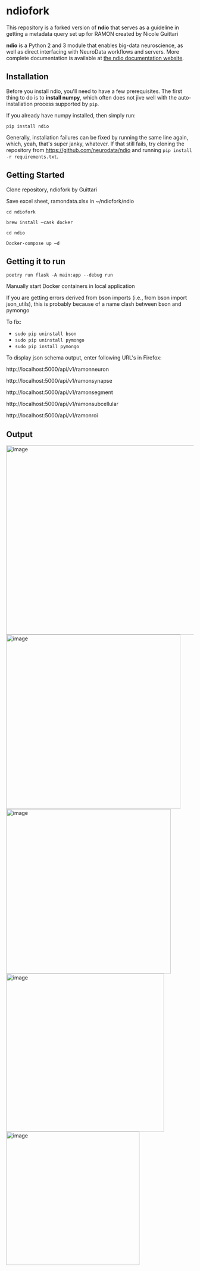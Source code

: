 # ndiofork 

This repository is a forked version of **ndio** that serves as a guideline in getting a metadata query set up for RAMON created by Nicole Guittari

**ndio** is a Python 2 and 3 module that enables big-data neuroscience, as well as direct interfacing with NeuroData workflows and servers. More complete documentation is available at [the ndio documentation website](http://docs.neurodata.io/nddocs/ndio).

## Installation

Before you install ndio, you'll need to have a few prerequisites. The first thing to do is to **install numpy**, which often does not jive well with the auto-installation process supported by `pip`.

If you already have numpy installed, then simply run:

```
pip install ndio
```

Generally, installation failures can be fixed by running the same line again, which, yeah, that's super janky, whatever. If that still fails, try cloning the repository from https://github.com/neurodata/ndio and running `pip install -r requirements.txt`.

## Getting Started

Clone repository, ndiofork by Guittari

Save excel sheet, ramondata.xlsx in ~/ndiofork/ndio 

```
cd ndiofork
```

```
brew install –cask docker
```

```
cd ndio
```

```Docker-compose up –d```

## Getting it to run

```poetry run flask -A main:app --debug run```

Manually start Docker containers in local application

If you are getting errors derived from bson imports (i.e., from bson import json_utils), this is probably because of a name clash between bson and pymongo 

To fix:
* ```sudo pip uninstall bson``` 
* ```sudo pip uninstall pymongo```
* ```sudo pip install pymongo```

To display json schema output, enter following URL's in Firefox:

http://localhost:5000/api/v1/ramonneuron

http://localhost:5000/api/v1/ramonsynapse

http://localhost:5000/api/v1/ramonsegment

http://localhost:5000/api/v1/ramonsubcellular

http://localhost:5000/api/v1/ramonroi

## Output 

<img width="508" alt="image" src="https://user-images.githubusercontent.com/66258538/226371140-0d8b283b-18fe-4664-b961-aa1caef7db41.png">

<img width="468" alt="image" src="https://user-images.githubusercontent.com/66258538/226371188-4dc86cab-5829-47a5-a52c-0f24653ca1e9.png">

<img width="442" alt="image" src="https://user-images.githubusercontent.com/66258538/226371377-9ec40332-21a2-44d9-8714-c9411ef82fca.png">

<img width="424" alt="image" src="https://user-images.githubusercontent.com/66258538/226371418-ad4e7edd-c689-4f13-bd1e-420a7480c311.png">

<img width="358" alt="image" src="https://user-images.githubusercontent.com/66258538/226371454-edba1eb7-f6ee-4c3f-89f4-54a36d9f86cf.png">












